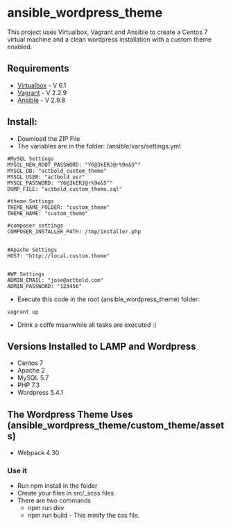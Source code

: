 # ansible_wordpress_theme
This project uses Virtualbox, Vagrant and Ansible to create a Centos 7 virtual machine and a clean wordpress installation with a custom theme enabled.

## Requirements
- [Virtualbox](https://www.virtualbox.org/wiki/Downloads) - V 6.1
- [Vagrant](https://www.vagrantup.com/downloads.html) - V 2.2.9
- [Ansible](https://docs.ansible.com/ansible/latest/installation_guide/intro_installation.html) - V 2.9.8

## Install:
- Download the ZIP File
- The variables are in the folder: /ansible/vars/settings.yml

``` '*.yml'
#MySQL Settings
MYSQL_NEW_ROOT_PASSWORD: "Y6@3kERJ@r%9e&5^" 
MYSQL_DB: "actbold_custom_theme"
MYSQL_USER: "actbold_usr"
MYSQL_PASSWORD: "Y6@3kERJ@r%9e&5^"
DUMP_FILE: "actbold_custom_theme.sql"

#theme Settings 
THEME_NAME_FOLDER: "custom_theme"
THEME_NAME: "custom_theme"

#composer settings
COMPOSER_INSTALLER_PATH: /tmp/installer.php


#Apache Settings
HOST: "http://local.custom.theme"


#WP Settings
ADMIN_EMAIL: "jose@actbold.com"
ADMIN_PASSWORD: "123456"

 ``` 

- Execute this code in the root (ansible_wordpress_theme) folder:
``` '*.txt'
vagrant up
```

- Drink a coffe meanwhile all tasks are executed :)


## Versions Installed to LAMP and Wordpress
- Centos 7
- Apache 2
- MySQL 5.7
- PHP 7.3
- Wordpress 5.4.1

## The Wordpress Theme Uses (ansible_wordpress_theme/custom_theme/assets)
- Webpack 4.30

### Use it
- Run npm install in the folder
- Create your files in src/_scss files
- There are two commands
  - npm run dev
  - npm run build - This minify the css file.